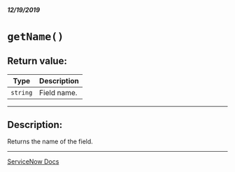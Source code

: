 ##### 12/19/2019
# `getName()`

## Return value:
| Type | Description |
|---|---|
| `string` | Field name. |

---

## Description:
Returns the name of the field.

---

[ServiceNow Docs](https://developer.servicenow.com/app.do#!/api_doc?v=newyork&id=SGE-getName)